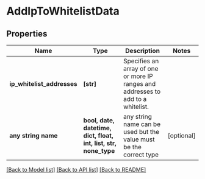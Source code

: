 # AddIpToWhitelistData


## Properties
Name | Type | Description | Notes
------------ | ------------- | ------------- | -------------
**ip_whitelist_addresses** | **[str]** | Specifies an array of one or more IP ranges and addresses to add to a whitelist. | 
**any string name** | **bool, date, datetime, dict, float, int, list, str, none_type** | any string name can be used but the value must be the correct type | [optional]

[[Back to Model list]](../README.md#documentation-for-models) [[Back to API list]](../README.md#documentation-for-api-endpoints) [[Back to README]](../README.md)


